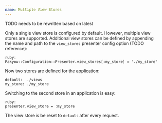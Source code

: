 ```yaml
---
name: Multiple View Stores
---
```


TODO needs to be rewritten based on latest

Only a single view store is configured by default. However, multiple view stores are supported. Additional view stores can be defined by appending the name and path to the `view_stores` presenter config option (TODO reference):

    ruby:
    Pakyow::Configuration::Presenter.view_stores[:my_store] = "./my_store"

Now two stores are defined for the application:

    default:  ./views
    my_store: ./my_store

Switching to the second store in an application is easy:

    ruby:
    presenter.view_store = :my_store

The view store is be reset to `default` after every request.
